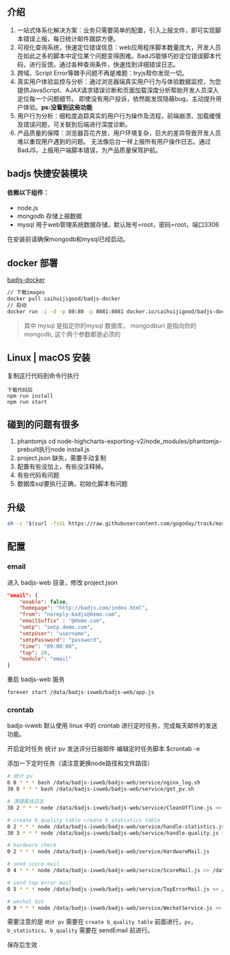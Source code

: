 

## 介绍

1. 一站式体系化解决方案：业务只需要简单的配置，引入上报文件，即可实现脚本错误上报，每日统计邮件跟踪方便。
2. 可视化查询系统，快速定位错误信息：web应用程序脚本数量庞大，开发人员在如此之多的脚本中定位某个问题变得困难。BadJS能够巧妙定位错误脚本代码，进行反馈。通过各种查询条件，快速找到详细错误日志。
3. 跨域、Script Error等棘手问题不再是难题：tryjs帮你发现一切。
4. 真实用户体验监控与分析：通过浏览器端真实用户行为与体验数据监控，为您提供JavaScript、AJAX请求错误诊断和页面加载深度分析帮助开发人员深入定位每一个问题细节。 即使没有用户投诉，依然能发现隐蔽bug，主动提升用户体验。<b>ps:没看到这些功能</b>
5. 用户行为分析：细粒度追踪真实的用户行为操作及流程，前端崩溃、加载缓慢及错误问题，可关联到后端进行深度诊断。
6. 产品质量的保障：浏览器百花齐放，用户环境复杂，巨大的差异导致开发人员难以重现用户遇到的问题。 无法像后台一样上报所有用户操作日志。通过BadJS，上报用户端脚本错误，为产品质量保驾护航。

## badjs 快捷安装模块

#### 依赖以下组件：
- node.js
- mongodb 存储上报数据
- mysql 用于web管理系统数据存储，默认账号=root，密码=root，端口3306

在安装前请确保mongodb和mysql已经启动。

## docker 部署
[badjs-docker]( https://hub.docker.com/r/caihuijigood/badjs-docker/) 
``` bash 
// 下载images
docker pull caihuijigood/badjs-docker
// 启动
docker run -i -d -p 80:80 -p 8081:8081 docker.io/caihuijigood/badjs-docker bash badjs mysql=mysql://root:root@192.168.1.101:3306/badjs mongodb=mongodb://192.168.1.101:27017/badjs
```
 
> 其中 mysql 是指定你的mysql 数据库，  mongodburl 是指向你的mongodb,  这个两个参数都是必须的

## Linux | macOS 安装
复制这行代码到命令行执行
```
下载代码后
npm run install
npm run start
```

## 碰到的问题有很多
1. phantomjs cd node-highcharts-exporting-v2/node_modules/phantomjs-prebuilt执行node install.js
2. project.json 缺失，需要手动复制
3. 配置有些没加上，有些没注释掉。
4. 有些代码有问题
5. 数据库sql要执行正确，初始化脚本有问题

## 升级
```bash
sh -c "$(curl -fsSL https://raw.githubusercontent.com/gogoday/track/master/upgrade/upgrade.sh?v=1)"
```

## 配置

### email

进入 badjs-web 目录，修改 project.json
```json
"email": {
    "enable": false,
    "homepage": "http://badjs.com/index.html",
    "from": "noreply-badjs@demo.com",
    "emailSuffix" : "@demo.com",
    "smtp": "smtp.demo.com",
    "smtpUser": "username",
    "smtpPassword": "password",
    "time": "09:00:00",
    "top": 20,
    "module": "email"
}
```
重启 badjs-web 服务

```sh
forever start /data/badjs-ivweb/badjs-web/app.js
```

### crontab

badjs-ivweb 默认使用 linux 中的 crontab 进行定时任务，完成每天邮件的发送功能。

开启定时任务 统计 pv 发送评分日报邮件 编辑定时任务脚本 $crontab -e

添加一下定时任务（请注意更换node路径和文件路径）

```sh
# 统计 pv
6 0 * * * bash /data/badjs-ivweb/badjs-web/service/nginx_log.sh
30 0 * * * bash /data/badjs-ivweb/badjs-web/service/get_pv.sh

# 清理离线日志
30 2 * * * node /data/badjs-ivweb/badjs-web/service/CleanOffline.js >> /data/log/clean.log

# create b_quality table create b_statistics table
0 2 * * * node /data/badjs-ivweb/badjs-web/service/handle-statistics.js >> /data/log/statistics.log
30 3 * * * node /data/badjs-ivweb/badjs-web/service/handle-quality.js >> /data/log/quality.log

# hardware check
0 2 * * * node /data/badjs-ivweb/badjs-web/service/HardwareMail.js

# send score mail
0 4 * * * node /data/badjs-ivweb/badjs-web/service/ScoreMail.js >> /data/log/scoreMail.log

# send top error mail
0 5 * * * node /data/badjs-ivweb/badjs-web/service/TopErrorMail.js >> /data/log/topErrorMail.log

# wechat bot
0 9 * * * node /data/badjs-ivweb/badjs-web/service/WechatService.js >> /data/log/wechatBot.log
```

需要注意的是 `统计 pv` 需要在 `create b_quality table` 前面进行，`pv`，`b_statistics`、`b_quality` 需要在 sendEmail 前进行。


保存后生效
